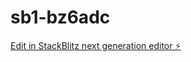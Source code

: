 # sb1-bz6adc

[Edit in StackBlitz next generation editor ⚡️](https://stackblitz.com/~/github.com/ttjj99/sb1-bz6adc)